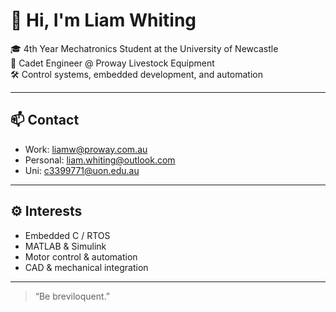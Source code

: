 # 👋 Hi, I'm Liam Whiting

🎓 4th Year Mechatronics Student at the University of Newcastle  
🔧 Cadet Engineer @ Proway Livestock Equipment  
🛠️ Control systems, embedded development, and automation  

---

## 📫 Contact

- Work: liamw@proway.com.au  
- Personal: liam.whiting@outlook.com
- Uni: c3399771@uon.edu.au 

---

## ⚙️ Interests

- Embedded C / RTOS  
- MATLAB & Simulink  
- Motor control & automation  
- CAD & mechanical integration  

---

> “Be breviloquent.”
